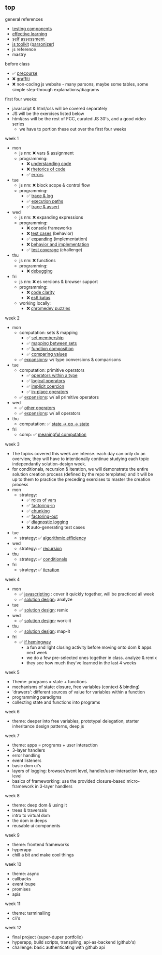 ## top

general references
* [testing components](https://github.com/colevandersWands/testing-components)  
* [effective learning](https://github.com/elewa-academy/effective-learning)  
* [self assessment](https://github.com/elewa-academy/self-assessment)  
* [js toolkit](https://github.com/elewa-academy/js-tool-kit)   ([parsonizer](https://github.com/colevandersWands/parsonizer))  
* js reference
* mastry

before class 
* :white_check_mark: [precourse](https://github.com/colevanderswands/precourse)  
* :x: [graffiti](https://repl.it/@colevandersWands/graffiti)  
* :x: non-coding js website - many parsons, maybe some tables, some simple step-through explanations/diagrams  

first four weeks:
* javascript & html/css will be covered separately
* JS will be the exercises listed below
* html/css will be the rest of FCC, curated JS 30's, and a good video series
    * we have to portion these out over the first four weeks

week 1
* mon 
  * js nm: :x: vars & assignment
  * programming: 
      * :x: [understanding code](https://github.com/colevandersWands/understanding-code) 
      * :x: [rhetorics of code](https://github.com/elewa-academy/collaborative-development) 
      * :white_check_mark: [errors](https://github.com/colevandersWands/errors)
* tue
  * js nm: :x: block scope & control flow
  * programming: 
      * :white_check_mark: [trace & log](https://github.com/colevandersWands/trace-and-log)
      * :white_check_mark: [execution paths](https://github.com/colevandersWands/execution-paths)
      * :white_check_mark: [trace & assert](https://github.com/colevandersWands/trace-and-assert)  
* wed
  * js nm: :x: expanding expressions
  * programming: 
      * :x: console frameworks
      * :x: [test cases](https://github.com/colevandersWands/test-cases) (behavior)
      * :white_check_mark: [expanding](https://github.com/colevandersWands/expanding) (implementation)
      * :x: [behavior and implementation](https://github.com/colevandersWands/behavior-and-implementation)  
      * :white_check_mark: [test coverage](https://github.com/colevandersWands/test-coverage) (challenge)  
* thu  
  * js nm: :x: functions
  * programming: 
      * :x: [debugging](https://github.com/colevandersWands/debugging)
* fri
  * js nm: :x: es versions & browser support
  * programming: 
      * :x: [code clarity](https://github.com/colevandersWands/code-clarity)  
      * :x: [es6 katas](https://github.com/colevandersWands/es6-katas)  
  * working locally: 
      * :x: [chromedev puzzles](https://github.com/colevandersWands/chromedev-puzzles)  
  

week 2  
* mon
  * computation: sets & mapping
      * :white_check_mark: [set membership](https://github.com/colevandersWands/set-membership)  
      * :white_check_mark: [mapping between sets](https://github.com/colevandersWands/mapping-between-sets)  
      * :white_check_mark: [function composition](https://github.com/colevanderswands/function-composition)  
      * :white_check_mark: [comparing values](https://github.com/colevanderswands/comparing-values)   
  * :white_check_mark: [expansions](https://github.com/colevanderswands/expansions): w/ type conversions & comparisons
* tue
  * computation: primitive operators  
      * :white_check_mark: [operators within a type](https://github.com/colevanderswands/operators-within-a-type)  
      * :white_check_mark: [logical operators](https://github.com/colevanderswands/logical-operators)  
      * :white_check_mark: [implicit coercion](https://github.com/colevanderswands/implicit-coercion)  
      * :white_check_mark: [in-place operators](https://github.com/colevanderswands/in-place-operators)  
  * :white_check_mark: [expansions](https://github.com/colevanderswands/expansions): w/ all primitive operators
* wed
  * :white_check_mark:  [other operators](https://github.com/colevanderswands/other-operators)  
  * :white_check_mark: [expansions](https://github.com/colevanderswands/expansions): w/ all operators
* thu
  * computation: :white_check_mark: [state -> op -> state](https://github.com/colevanderswands/state-operation-state)  
* fri
  * comp: :white_check_mark: [meaningful computation](https://github.com/colevanderswands/meaningful-computation)  

week 3
* The topics covered this week are intense.  each day can only do an overview, they will have to intentionally continue studying each topic independantly solution-design week.  
* for conditionals, recursion & iteration, we will demonstrate the entire solution creation process (defined by the repo templates) and it will be up to them to practice the preceding exercises to master the creation process
* mon
  * strategy: 
      * :white_check_mark: [roles of vars](https://github.com/colevanderswands/roles-of-variables)
      * :white_check_mark: [factoring-in](https://github.com/colevanderswands/factoring-in)  
      * :white_check_mark: [chunking](https://github.com/colevanderswands/chunking)  
      * :white_check_mark: [factoring-out](https://github.com/colevanderswands/factoring-out)  
      * :white_check_mark: [diagnostic logging](https://github.com/colevandersWands/diagnostic-logging)  
      * :x: auto-generating test cases  
* tue
  * strategy: :white_check_mark: [algorithmic efficiency](https://github.com/colevanderswands/algorithmic-efficiency) 
* wed
  * strategy: :white_check_mark: [recursion](https://github.com/colevandersWands/recursion)
* thu
  * strategy: :white_check_mark: [conditionals](https://github.com/colevanderswands/conditionals)  
* fri
  * strategy: :white_check_mark: [iteration](https://github.com/colevandersWands/iteration)

week 4
* mon
  * :white_check_mark: [javascripting](https://github.com/colevanderswands/javascripting) : cover it quickly together, will be practiced all week
  * :white_check_mark: [solution design](https://github.com/colevanderswands/solution-design): analyze
* tue
  * :white_check_mark: [solution design](https://github.com/colevanderswands/solution-design): remix
* wed
  * :white_check_mark: [solution design](https://github.com/colevanderswands/solution-design): work-it
* thu
  * :white_check_mark: [solution design](https://github.com/colevanderswands/solution-design): map-it
* fri
    * :white_check_mark: [if hemingway](https://github.com/colevanderswands/if-hemingway-wrote-javascript)  
       * a fun and light closing activity before moving onto dom & apps next week
       * we do a few pre-selected ones together in class. analyze & remix
       * they see how much they've learned in the last 4 weeks
 
week 5
* Theme: programs = state + functions
* mechanisms of state: closure, free variables (context & binding)
* 'drawers': different sources of value for variables within a function
* programming paradigms
* collecting state and functions into programs 

week 6
* theme: deeper into free variables, prototypal delegation, starter inheritance design patterns, deep js

week 7
* theme: apps = programs + user interaction
* 3-layer handlers
* error handling
* event listeners
* basic dom ui's
* layers of logging: browser/event level, handler/user-interaction leve, app level
* basics of frameworking: use the provided closure-based micro-framework in 3-layer handlers

week 8
* theme: deep dom & using it
* trees & traversals
* intro to virtual dom
* the dom in deeps
* reusable ui components

week 9
* theme: frontend frameworks
* hyperapp
* chill a bit and make cool things

week 10
* theme: async
* callbacks
* event loupe
* promises
* apis

week 11
* theme: terminalling
* cli's

week 12
* final project (super-duper portfolio)
* hyperapp, build scripts, transpiling, api-as-backend (github's)
* challenge: basic authenticating with github api




